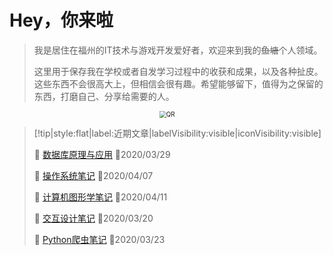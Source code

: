 # Hey，你来啦
> 我是居住在福州的IT技术与游戏开发爱好者，欢迎来到我的~~鱼塘~~个人领域。
>
> 这里用于保存我在学校或者自发学习过程中的收获和成果，以及各种扯皮。这些东西不会很高大上，但相信会很有趣。希望能够留下，值得为之保留的东西，打磨自己、分享给需要的人。

<div style="text-align:center;">
	<img src="https://i.loli.net/2020/03/16/5fkUipJE4dB92mz.png" alt="QR" style="zoom:70%;" />
</div>

> [!tip|style:flat|label:近期文章|labelVisibility:visible|iconVisibility:visible]
>
> 📃 [数据库原理与应用](/zh-cn/dataBase/1.README.md) 📅2020/03/29
>
> 📃 [操作系统笔记](/zh-cn/operatingSystem/1.作业调度.md) 📅2020/04/07
>
> 📃 [计算机图形学笔记](/zh-cn/graphics/1.README.md) 📅2020/04/11
>
> 📃 [交互设计笔记](/zh-cn/interactionDesign/0.README.md) 📅2020/03/20
>
> 📃 [Python爬虫笔记](/zh-cn/pythonBot/1.README.md) 📅2020/03/23
>